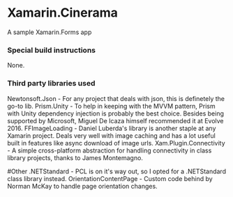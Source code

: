 # Xamarin.Cinerama
A sample Xamarin.Forms app

### Special build instructions
None.

### Third party libraries used
Newtonsoft.Json - For any project that deals with json, this is definetely the go-to lib.
Prism.Unity - To help in keeping with the MVVM pattern, Prism with Unity dependency injection is probably the best choice. Besides being supported by Microsoft, Miguel De Icaza himself recommended it at Evolve 2016.
FFImageLoading - Daniel Luberda's library is another staple at any Xamarin project. Deals very well with image caching and has a lot useful built in features like async download of image urls.
Xam.Plugin.Connectivity - A simple cross-platform abstraction for handling connectivity in class library projects, thanks to James Montemagno.

#Other
.NETStandard - PCL is on it's way out, so I opted for a .NETStandard class library instead.
OrientationContentPage - Custom code behind by Norman McKay to handle page orientation changes.
